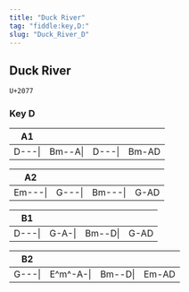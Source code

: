```yaml
---
title: "Duck River"
tag: "fiddle:key,D:"
slug: "Duck_River_D"
---
```


## Duck River
`U+2077`
### Key D

| A1     |  |      |      |
| :---: | :----: | :---: | :---:|
|D---\||Bm--A\||D---\||Bm-AD|

| A2     |  |      |      |
| :---: | :----: | :---: | :---:|
|Em---\||G---\||Bm---\||G-AD|

| B1     |  |      |      |
| :---: | :----: | :---: | :---:|
|D---\||G-A-\||Bm--D\||G-AD|

| B2     |  |      |      |
| :---: | :----: | :---: | :---:|
|G---\||E^m^-A-\||Bm--D\||Em-AD|